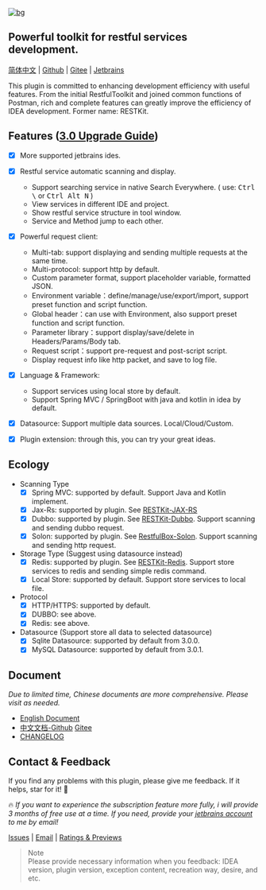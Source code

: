 <a href="https://plugins.jetbrains.com/plugin/14723-restkit">![bg](doc/en/images/bg2.png)</a>

## Powerful toolkit for restful services development.

[简体中文](./README.zh_CN.md) | [Github](https://github.com/wrongch/RESTKit) | [Gitee](https://gitee.com/wrongch/RESTKit) | [Jetbrains](https://plugins.jetbrains.com/plugin/14723-restkit/reviews)

This plugin is committed to enhancing development efficiency with useful features. From the initial RestfulToolkit and joined common functions of Postman, rich and complete features can greatly improve the efficiency of IDEA development. Former name: RESTKit.

## Features ([3.0 Upgrade Guide](doc/zh_CN/快速入门/3.0升级指南.md))
- [x] More supported jetbrains ides.
- [x] Restful service automatic scanning and display.
  - Support searching service in native Search Everywhere. ( use: <kbd>Ctrl \\</kbd> or <kbd>Ctrl Alt N</kbd> )
  - View services in different IDE and project.
  - Show restful service structure in tool window.
  - Service and Method jump to each other.
- [x] Powerful request client:
  - Multi-tab: support displaying and sending multiple requests at the same time.
  - Multi-protocol: support http by default.
  - Custom parameter format, support placeholder variable, formatted JSON.
  - Environment variable：define/manage/use/export/import, support preset function and script function.
  - Global header：can use with Environment, also support preset function and script function.
  - Parameter library：support display/save/delete in Headers/Params/Body tab.
  - Request script：support pre-request and post-script script.
  - Display request info like http packet, and save to log file.
- [x] Language & Framework:
  - Support services using local store by default.
  - Support Spring MVC / SpringBoot with java and kotlin in idea by default.
- [x] Datasource: Support multiple data sources. Local/Cloud/Custom.
- [x] Plugin extension: through this, you can try your great ideas.


## Ecology

- Scanning Type
  - [x] Spring MVC: supported by default. Support Java and Kotlin implement.
  - [x] Jax-Rs: supported by plugin. See [RESTKit-JAX-RS](https://github.com/wrongch/RESTKit-JAX-RS)
  - [x] Dubbo: supported by plugin. See [RESTKit-Dubbo](https://github.com/wrongch/RESTKit-Dubbo). Support scanning and sending dubbo request.
  - [x] Solon: supported by plugin. See [RestfulBox-Solon](https://github.com/wrongch/RestfulBox-Solon). Support scanning and sending http request.
- Storage Type (Suggest using datasource instead)
  - [x] Redis: supported by plugin. See [RESTKit-Redis](https://github.com/wrongch/RESTKit-Redis). Support store services to redis and sending simple redis command.
  - [x] Local Store: supported by default. Support store services to local file.
- Protocol
  - [x] HTTP/HTTPS: supported by default.
  - [x] DUBBO: see above.
  - [x] Redis: see above.
- Datasource (Support store all data to selected datasource)
  - [x] Sqlite Datasource: supported by default from 3.0.0.
  - [x] MySQL Datasource: supported by default from 3.0.1.

## Document

_Due to limited time, Chinese documents are more comprehensive. Please visit as needed._

- [English Document](doc/en/README.md)
- [中文文档-Github](https://github.com/wrongch/RESTKit/blob/main/doc/zh_CN/%E7%9B%AE%E5%BD%95.md)  [Gitee](https://gitee.com/wrongch/RESTKit/blob/main/doc/zh_CN/%E7%9B%AE%E5%BD%95.md)
- [CHANGELOG](doc/CHANGELOG.md)

## Contact & Feedback
If you find any problems with this plugin, please give me feedback. If it helps, star for it! :star2:

:fire: _If you want to experience the subscription feature more fully, i will provide 3 months of free use at a time. If you need, provide your [jetbrains account](https://account.jetbrains.com/profile-details) to me by email!_

[Issues](https://github.com/wrongch/RESTKit/issues) | [Email](mailto:huzunrong@foxmail.com) | [Ratings & Previews](https://plugins.jetbrains.com/plugin/14723-restkit/reviews)

> Note  
> Please provide necessary information when you feedback: IDEA version, plugin version, exception content, recreation way, desire, and etc.